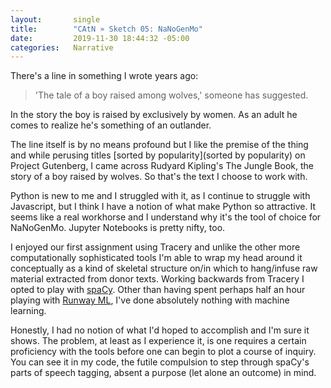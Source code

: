 ```yaml
---
layout:       single
title:        "CAtN » Sketch 05: NaNoGenMo"
date:         2019-11-30 18:44:32 -05:00
categories:   Narrative
---
```


There's a line in something I wrote years ago:

> 'The tale of a boy raised among wolves,' someone has suggested.

In the story the boy is raised by exclusively by women. As an adult he comes to realize he's something of an outlander.

The line itself is by no means profound but I like the premise of the thing and while perusing  titles [sorted by popularity](sorted by popularity) on Project Gutenberg, I came across Rudyard Kipling's The Jungle Book, the story of a boy raised by wolves. So that's the text I choose to work with.

Python is new to me and I struggled with it, as I continue to struggle with Javascript, but I think I have a notion of what make Python so attractive. It seems like a real workhorse and I understand why it's the tool of choice for NaNoGenMo. Jupyter Notebooks is pretty nifty, too.

I enjoyed our first assignment using Tracery and unlike the other more computationally sophisticated tools I'm able to wrap my head around it conceptually as a kind of skeletal structure on/in which to hang/infuse raw material extracted from donor texts. Working backwards from Tracery I opted to play with [spaCy](https://spacy.io/). Other than having spent perhaps half an hour playing with [Runway ML](https://runwayml.com/), I've done absolutely nothing with machine learning.

Honestly, I had no notion of what I'd hoped to accomplish and I'm sure it shows. The problem, at least as I experience it, is one requires a certain proficiency with the tools before one can begin to plot a course of inquiry. You can see it in my code, the futile compulsion to step through spaCy's parts of speech tagging, absent a purpose (let alone an outcome) in mind.
